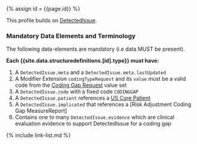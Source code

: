 
{% assign id = {{page.id}} %}
<div class="bg-success" markdown="1">

This profile builds on [DetectedIssue](https://www.hl7.org/fhir/detectedissue.html).

### Mandatory Data Elements and Terminology

The following data-elements are mandatory (i.e data MUST be present).

**Each {{site.data.structuredefinitions.[id].type}} must have:**

1. A `DetectedIssue.meta` and a `DetectedIssue.meta.lastUpdated` 
1. A Modifier Extension `codingTypeRequest` and its `value` must be a valid code from the [Coding Gap Request](ValueSet-coding-gap-request.html) value set
1. A `DetectedIssue.code` with a fixed code `CODINGGAP`
1. A `DetectedIssue.patient` references a [US Core Patient](http://hl7.org/fhir/us/core/STU3.1.1/StructureDefinition-us-core-patient.html)
1. A `DetectedIssue.implicated` that references a [Risk Adjustment Coding Gap MeasureReport]
1. Contains one to many `DetectedIssue.evidence` which are clinical evaluation evidence to support DetectedIssue for a coding gap

</div><!-- new-content -->


{% include link-list.md %}
